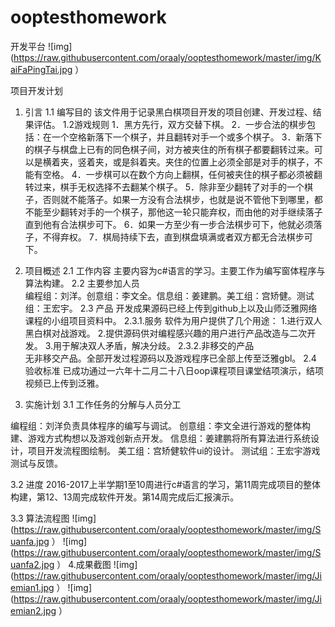# ooptesthomework
开发平台
![img](https://raw.githubusercontent.com/oraaly/ooptesthomework/master/img/KaiFaPingTai.jpg ）

项目开发计划
1. 引言
1.1 编写目的
该文件用于记录黑白棋项目开发的项目创建、开发过程、结果评估。
1.2游戏规则
  1．黑方先行，双方交替下棋。
  2．一步合法的棋步包括：在一个空格新落下一个棋子，并且翻转对手一个或多个棋子。
  3．新落下的棋子与棋盘上已有的同色棋子间，对方被夹住的所有棋子都要翻转过来。可以是横着夹，竖着夹，或是斜着夹。夹住的位置上必须全部是对手的棋子，不能有空格。
  4．一步棋可以在数个方向上翻棋，任何被夹住的棋子都必须被翻转过来，棋手无权选择不去翻某个棋子。
  5．除非至少翻转了对手的一个棋子，否则就不能落子。如果一方没有合法棋步，也就是说不管他下到哪里，都不能至少翻转对手的一个棋子，那他这一轮只能弃权，而由他的对手继续落子直到他有合法棋步可下。
  6．如果一方至少有一步合法棋步可下，他就必须落子，不得弃权。
  7．棋局持续下去，直到棋盘填满或者双方都无合法棋步可下。

2. 项目概述
2.1 工作内容
    主要内容为c#语言的学习。主要工作为编写窗体程序与算法构建。
2.2 主要参加人员      
    编程组：刘洋。创意组：李文全。信息组：姜建鹏。美工组：宫矫健。测试组：王宏宇。
2.3 产品
开发成果源码已经上传到github上以及山师泛雅网络课程的小组项目资料中。
2.3.1.服务
软件为用户提供了几个用途：
      1.进行双人黑白棋对战游戏。
      2.提供源码供对编程感兴趣的用户进行产品改造与二次开发。
      3.用于解决双人矛盾，解决分歧。
2.3.2.非移交的产品   
    无非移交产品。全部开发过程源码以及游戏程序已全部上传至泛雅gbl。
2.4 验收标准 
    已成功通过一六年十二月二十八日oop课程项目课堂结项演示，结项视频已上传到泛雅。
3. 实施计划
3.1 工作任务的分解与人员分工
    
编程组：刘洋负责具体程序的编写与调试。
创意组：李文全进行游戏的整体构建、游戏方式构想以及游戏创新点开发。
信息组：姜建鹏将所有算法进行系统设计，项目开发流程图绘制。
美工组：宫矫健软件ui的设计。
测试组：王宏宇游戏测试与反馈。


3.2 进度
    2016-2017上半学期1至10周进行c#语言的学习，第11周完成项目的整体构建，第12、13周完成软件开发。第14周完成后汇报演示。



3.3 算法流程图
![img](https://raw.githubusercontent.com/oraaly/ooptesthomework/master/img/Suanfa.jpg ）
![img](https://raw.githubusercontent.com/oraaly/ooptesthomework/master/img/Suanfa2.jpg ）
4.成果截图
![img](https://raw.githubusercontent.com/oraaly/ooptesthomework/master/img/Jiemian1.jpg ）
![img](https://raw.githubusercontent.com/oraaly/ooptesthomework/master/img/Jiemian2.jpg ）
